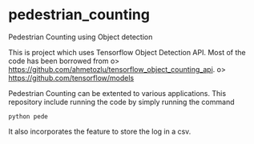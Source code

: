 # pedestrian_counting
Pedestrian Counting using Object detection

This is project which uses Tensorflow Object Detection API. Most of the code has been borrowed from
   o> https://github.com/ahmetozlu/tensorflow_object_counting_api.
   o> https://github.com/tensorflow/models
   
Pedestrian Counting can be extented to various applications. This repository include running the code 
by simply running the command

``` python pede ```

It also incorporates the feature to store the log in a csv.

 
